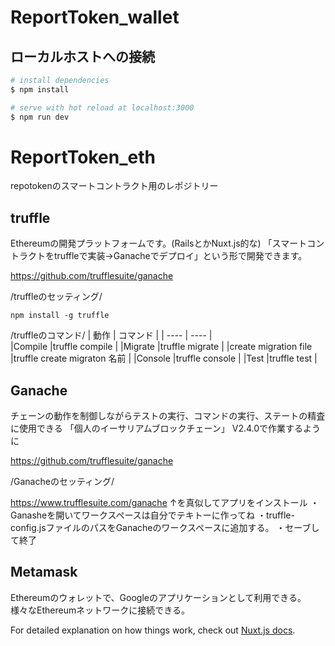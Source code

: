 # ReportToken_wallet

## ローカルホストへの接続

```bash
# install dependencies
$ npm install

# serve with hot reload at localhost:3000
$ npm run dev

```

# ReportToken_eth
repotokenのスマートコントラクト用のレポジトリー

## truffle
Ethereumの開発プラットフォームです。(RailsとかNuxt.js的な)
「スマートコントラクトをtruffleで実装→Ganacheでデプロイ」という形で開発できます。

https://github.com/trufflesuite/ganache

/truffleのセッティング/
```
npm install -g truffle
```
/truffleのコマンド/
|  動作  | コマンド  |
| ---- | ---- |              
|Compile   |truffle compile    |
|Migrate     |truffle migrate      |
|create migration file   |truffle create migraton 名前     |
|Console   |truffle console      |
|Test   |truffle test      |


## Ganache
チェーンの動作を制御しながらテストの実行、コマンドの実行、ステートの精査に使用できる
「個人のイーサリアムブロックチェーン」
V2.4.0で作業するように

https://github.com/trufflesuite/ganache

/Ganacheのセッティング/

https://www.trufflesuite.com/ganache
↑を真似してアプリをインストール
・Ganasheを開いてワークスペースは自分でテキトーに作ってね
・truffle-config.jsファイルのパスをGanacheのワークスペースに追加する。
・セーブして終了


## Metamask
Ethereumのウォレットで、Googleのアプリケーションとして利用できる。
様々なEthereumネットワークに接続できる。



For detailed explanation on how things work, check out [Nuxt.js docs](https://nuxtjs.org).
